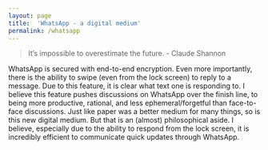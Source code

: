 ```yaml
---
layout: page
title:  'WhatsApp - a digital medium'
permalink: /whatsapp
---
```


> It’s impossible to overestimate the future. - Claude Shannon

WhatsApp is secured with end-to-end encryption. Even more importantly, there is the ability to swipe (even from the lock screen) to reply to a message. Due to this feature, it is clear what text one is responding to. I believe this feature pushes discussions on WhatsApp over the finish line, to being more productive, rational, and less ephemeral/forgetful than face-to-face discussions. Just like paper was a better medium for many things, so is this new digital medium. But that is an (almost) philosophical aside. I believe, especially due to the ability to respond from the lock screen, it is incredibly efficient to communicate quick updates through WhatsApp.
